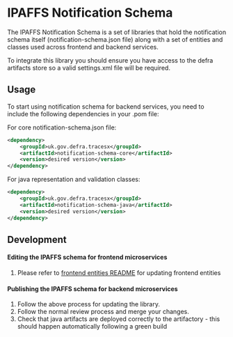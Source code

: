 # IPAFFS Notification Schema

The IPAFFS Notification Schema is a set of libraries that hold the notification schema itself (notification-schema.json file) along with a set of entities and classes used across frontend and backend services.

To integrate this library you should ensure you have access to the defra artifacts store so a valid settings.xml file will be required.

## Usage
To start using notification schema for backend services, you need to include the following dependencies in your .pom file:

For core notification-schema.json file:
```xml
<dependency>
    <groupId>uk.gov.defra.tracesx</groupId>
    <artifactId>notification-schema-core</artifactId>
    <version>desired version</version>
</dependency> 
```

For java representation and validation classes:
```xml
<dependency>
    <groupId>uk.gov.defra.tracesx</groupId>
    <artifactId>notification-schema-java</artifactId>
    <version>desired version</version>
</dependency> 
```

## Development

#### Editing the IPAFFS schema for frontend microservices

1. Please refer to [frontend entities README](imports-frontend-entities/README.md) for updating frontend entities

#### Publishing the IPAFFS schema for backend microservices

1. Follow the above process for updating the library.
2. Follow the normal review process and merge your changes.
3. Check that java artifacts are deployed correctly to the artifactory - this should happen automatically following a green build
